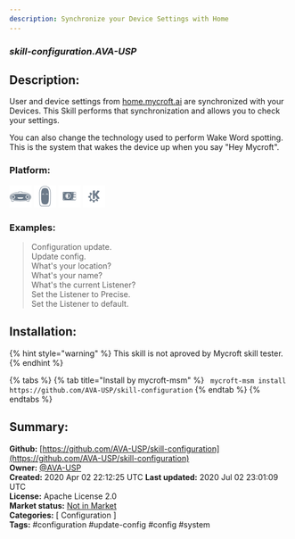 ```yaml
---
description: Synchronize your Device Settings with Home
---
```


### _skill-configuration.AVA-USP_  
## Description:  
User and device settings from [home.mycroft.ai](https://home.mycroft.ai) are
synchronized with your Devices.  This Skill performs that synchronization and
allows you to check your settings.

You can also change the technology used to perform Wake Word spotting.  This is
the system that wakes the device up when you say "Hey Mycroft".  
  
  
### Platform:  
 ![Mark I](../.gitbook/assets/mark-1-icon.png)  ![Mark II](../.gitbook/assets/mark-2-icon.png)  ![Picroft](../.gitbook/assets/picroft-icon.png)  ![plasmoid](../.gitbook/assets/kde.png)   
### Examples:  
> Configuration update.  
> Update config.  
> What's your location?  
> What's your name?  
> What's the current Listener?  
> Set the Listener to Precise.  
> Set the Listener to default.  
  
## Installation:  
{% hint style="warning" %}
This skill is not aproved by Mycroft skill tester.
{% endhint %}
    
{% tabs %}
{% tab title="Install by mycroft-msm" %}
``` mycroft-msm install https://github.com/AVA-USP/skill-configuration```
{% endtab %}
  {% endtabs %}
    
## Summary:  
**Github:** [https://github.com/AVA-USP/skill-configuration](https://github.com/AVA-USP/skill-configuration)  
**Owner:** [@AVA-USP](https://github.com/AVA-USP)  
**Created:** 2020 Apr 02 22:12:25 UTC  **Last updated:** 2020 Jul 02 23:01:09 UTC  
**License:** Apache License 2.0  
**Market status:** [Not in Market](https://market.mycroft.ai/skill/)  
**Categories:** [ Configuration ]   
**Tags:** \#configuration \#update-config \#config \#system   
